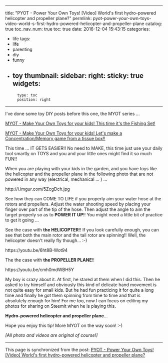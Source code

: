 
---
title: "PYOT - Power Your Own Toys! [Video] World's first hydro-powered helicopter and propeller plane?"
permlink: pyot-power-your-own-toys-video-world-s-first-hydro-powered-helicopter-and-propeller-plane
catalog: true
toc_nav_num: true
toc: true
date: 2016-12-04 15:43:15
categories:
- life
tags:
- life
- parenting
- diy
- funny
- toy
thumbnail: 
sidebar:
    right:
        sticky: true
widgets:
    -
        type: toc
        position: right
---


<html>
<p>I've done some toy DIY posts before this one, the MYOT series ...</p>
<p><a href="https://steemit.com/life/@deanliu/myot-make-your-own-toys-for-your-kids-this-time-it-s-the-fishing-set">MYOT - Make Your Own Toys for your kids! This time it's the Fishing Set!</a></p>
<p><a href="https://steemit.com/life/@deanliu/myot-make-your-own-toys-for-your-kids-let-s-make-a-concentration-memory-game-from-a-tissue-box">MYOT - Make Your Own Toys for your kids! Let's make a Concentration/Memory game from a tissue box!!</a></p>
<p>This time ... IT GETS EASIER!! No need to MAKE, this time just use your daily tool smartly on TOYS and you and your little ones might find it so much FUN!!</p>
<p>When you are playing with your kids in the garden, and you have toys like the helicopter and the propeller plane in the following photo that are not powered in any way (electrical, mechanical ... ) ... &nbsp;</p>
<p>http://i.imgur.com/5ZcgDch.jpg</p>
<p>See how they can COME TO LIFE if you properly aim your water hose at the rotors and propellers. Adjust the water shooting speed by placing your finger over part of the tip of the hose. Then adjust the angle to aim the target properly so as to <strong>POWER IT UP</strong>!! You might need a little bit of practice to get it going ...&nbsp;</p>
<p>See the case with <strong>the HELICOPTER</strong>!! If you look carefully enough, you can see that both the main rotor and the tail rotor are spinning!! Well, the helicopter doesn't really fly though... :-) &nbsp;</p>
<p>https://youtu.be/6ht8B-Wot94</p>
<p>The the case with <strong>the PROPELLER PLANE</strong>!!&nbsp;</p>
<p>https://youtu.be/cmh0mdWBH5Y</p>
<p>My boy is crazy about it. At first, he stared at them when I did this. Then he asked to try himself and obviously this kind of delicate hand movement is not quite easy for small kids. But he had fun practicing it for quite a long time and finally he got them spinning from time to time and that is absolutely enough for him! For me too, now I can focus on editing my photos for sharing on Steemit when he is playing this.</p>
<p><strong>Hydro-powered helicopter and propeller plane</strong>...&nbsp;</p>
<p>Hope you enjoy this tip! More MYOT on the way soon! :-)</p>
<p><em>[All photo and videos are original of course!]</em></p>
</html>

- - -

This page is synchronized from the post: [PYOT - Power Your Own Toys! [Video] World's first hydro-powered helicopter and propeller plane?](https://steemit.com/@deanliu/pyot-power-your-own-toys-video-world-s-first-hydro-powered-helicopter-and-propeller-plane)
